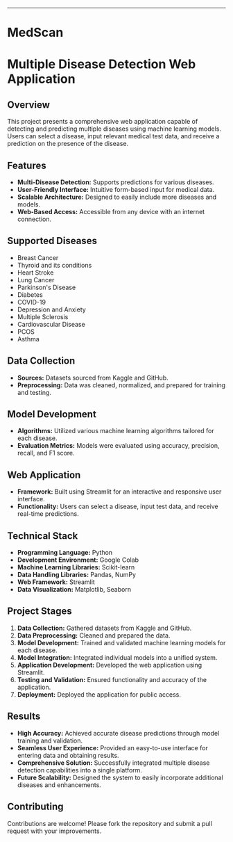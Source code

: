 ****

# MedScan

# Multiple Disease Detection Web Application

## Overview
This project presents a comprehensive web application capable of detecting and predicting multiple diseases using machine learning models. Users can select a disease, input relevant medical test data, and receive a prediction on the presence of the disease.

## Features
- **Multi-Disease Detection:** Supports predictions for various diseases.
- **User-Friendly Interface:** Intuitive form-based input for medical data.
- **Scalable Architecture:** Designed to easily include more diseases and models.
- **Web-Based Access:** Accessible from any device with an internet connection.

## Supported Diseases
- Breast Cancer
- Thyroid and its conditions
- Heart Stroke
- Lung Cancer
- Parkinson's Disease
- Diabetes
- COVID-19
- Depression and Anxiety
- Multiple Sclerosis
- Cardiovascular Disease
- PCOS
- Asthma

## Data Collection
- **Sources:** Datasets sourced from Kaggle and GitHub.
- **Preprocessing:** Data was cleaned, normalized, and prepared for training and testing.

## Model Development
- **Algorithms:** Utilized various machine learning algorithms tailored for each disease.
- **Evaluation Metrics:** Models were evaluated using accuracy, precision, recall, and F1 score.

## Web Application
- **Framework:** Built using Streamlit for an interactive and responsive user interface.
- **Functionality:** Users can select a disease, input test data, and receive real-time predictions.

## Technical Stack
- **Programming Language:** Python
- **Development Environment:** Google Colab
- **Machine Learning Libraries:** Scikit-learn
- **Data Handling Libraries:** Pandas, NumPy
- **Web Framework:** Streamlit
- **Data Visualization:** Matplotlib, Seaborn

## Project Stages
1. **Data Collection:** Gathered datasets from Kaggle and GitHub.
2. **Data Preprocessing:** Cleaned and prepared the data.
3. **Model Development:** Trained and validated machine learning models for each disease.
4. **Model Integration:** Integrated individual models into a unified system.
5. **Application Development:** Developed the web application using Streamlit.
6. **Testing and Validation:** Ensured functionality and accuracy of the application.
7. **Deployment:** Deployed the application for public access.

## Results
- **High Accuracy:** Achieved accurate disease predictions through model training and validation.
- **Seamless User Experience:** Provided an easy-to-use interface for entering data and obtaining results.
- **Comprehensive Solution:** Successfully integrated multiple disease detection capabilities into a single platform.
- **Future Scalability:** Designed the system to easily incorporate additional diseases and enhancements.

## Contributing
Contributions are welcome! Please fork the repository and submit a pull request with your improvements.
